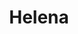 ---
title: Helena
artigo: a
picture: /images/h/Helena.jpg
background: /images/fundos/poa.jpg
style: style-amarelo1
description: Significado do nome Helena
full-description: Helena é um nome histórico, mitológico e que nunca, nunquinha sai de moda! De origem grega, significa tocha ou raio de sol, resplandecente, luz, iluminada. Na mitologia grega Helena é a bela filha de Zeus, raptada por Páris, dando origem à guerra de Tróia. Talvez por isso seja um nome tão forte e elegante e que se mantém atual! Lindo, não?!
---